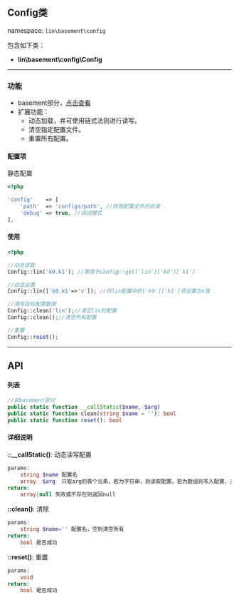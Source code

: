 Config类
----
namespace: `lin\basement\config`

包含如下类：

* **lin\basement\config\Config**

---

### 功能

* basement部分，[点击查看](https://github.com/linlanye/basement)
* 扩展功能：
	* 动态加载，并可使用链式法则进行读写。
	* 清空指定配置文件。
	* 重置所有配置。



#### 配置项

静态配置

~~~php
<?php

'config'    => [
    'path'  => 'configs/path', //存放配置文件的目录
    'debug' => true, //调试模式
],
~~~

#### 使用

~~~php
<?php

//动态读取
Config::lin('k0.k1'); //等效于Config::get('lin')['k0']['k1']

//动态设置
Config::lin(['k0.k1'=>'v']); //将lin配置中的['k0']['k1']项设置为v值

//清除目标配置数据
Config::clean('lin');//清空lin的配置
Config::clean();//清空所有配置

//重置
Config::reset();
~~~


---


## API

#### 列表
~~~php
//非basement部分
public static function __callStatic($name, $arg)
public static function clean(string $name = ''): bool
public static function reset(): bool
~~~

#### 详细说明
**::__callStatic()**: 动态读写配置
```php
params:
    string $name 配置名
    array  $arg  只取arg的首个元素，若为字符串，则读取配置，若为数组则写入配置，支持链式调用。
return:
    array|null 失败或不存在则返回null
```

**::clean()**: 清除
```php
params:
    string $name='' 配置名，空则清空所有
return:
    bool 是否成功
```

**::reset()**: 重置
```php
params:
	void
return:
    bool 是否成功
```
